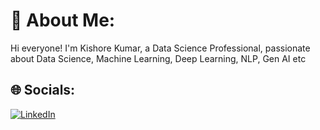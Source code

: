 # 💫 About Me:
Hi everyone! I'm Kishore Kumar, a Data Science Professional, passionate about Data Science, Machine Learning, Deep Learning, NLP, Gen AI etc


## 🌐 Socials:
[![LinkedIn](https://img.shields.io/badge/LinkedIn-%230077B5.svg?logo=linkedin&logoColor=white)](https://linkedin.com/in/https://www.linkedin.com/in/from-kishore-kumar/) 



